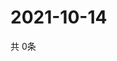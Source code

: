 # 2021-10-14
  共 0条

  <!-- BEGIN -->
  <!-- 最后更新时间Thu Oct 14 2021 05:02:47 GMT+0000 (Coordinated Universal Time) -->
  
  <!-- END -->
  
  